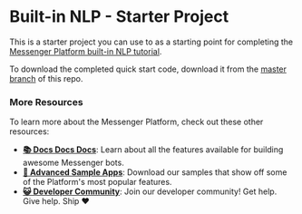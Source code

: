 # Built-in NLP - Starter Project

This is a starter project you can use to as a starting point for completing the [Messenger Platform built-in NLP tutorial](https://messenger.fb.com/developers/tutorials/how-to-get-started-with-built-in-nlp/).

To download the completed quick start code, download it from the [master branch](https://github.com/fbsamples/messenger-platform-samples/tree/master/built-in-nlp) of this repo.

### More Resources

To learn more about the Messenger Platform, check out these other resources:

- **[📚 Docs Docs Docs](https://developers.facebook.com/docs/messenger-platform/)**: Learn about all the features available for building awesome Messenger bots.
- **[📱 Advanced Sample Apps](https://github.com/fbsamples/messenger-bot-samples)**: Download our samples that show off some of the Platform's most popular features.
- **[😺 Developer Community](https://www.facebook.com/groups/messengerplatform/)**: Join our developer community! Get help. Give help. Ship ❤️
